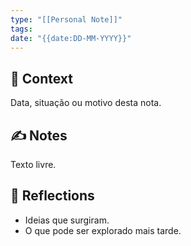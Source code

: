 ```yaml
---
type: "[[Personal Note]]"
tags:
date: "{{date:DD-MM-YYYY}}"
---
```

## 📝 Context
Data, situação ou motivo desta nota.

## ✍️ Notes
Texto livre.

## 💭 Reflections
- Ideias que surgiram.
- O que pode ser explorado mais tarde.